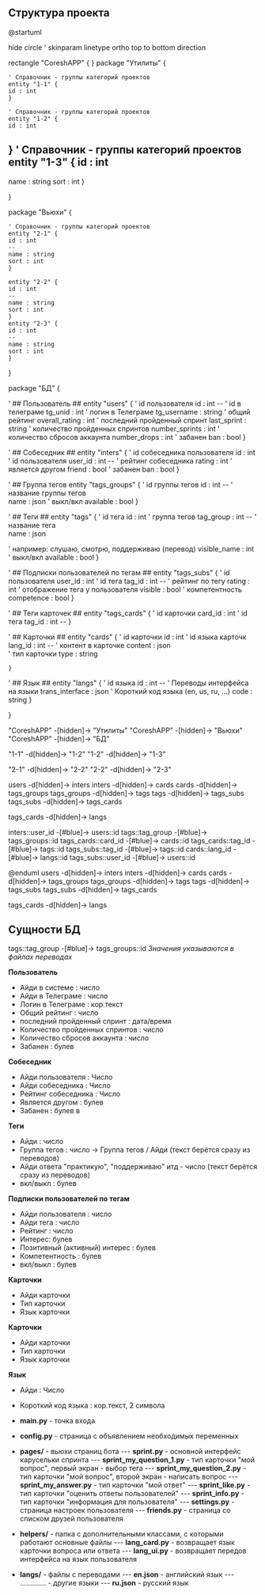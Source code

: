 ## Структура проекта

@startuml

hide circle
' skinparam linetype ortho
top to bottom direction

rectangle "CoreshAPP" {
}
package "Утилиты" {

    ' Справочник - группы категорий проектов
    entity "1-1" {
    id : int
    }

    ' Справочник - группы категорий проектов
    entity "1-2" {
    id : int

}
' Справочник - группы категорий проектов
entity "1-3" {
id : int
--
name : string
sort : int
}

}

package "Вьюхи" {

    ' Справочник - группы категорий проектов
    entity "2-1" {
    id : int
    --
    name : string
    sort : int
    }

    entity "2-2" {
    id : int
    --
    name : string
    sort : int
    }
    entity "2-3" {
    id : int
    --
    name : string
    sort : int
    }

}

package "БД" {

' ## Пользователь ##
    entity "users" {
  ' id пользователя
    id : int
    --
  ' id в телеграме
    tg_unid : int
  ' логин в Телеграме
    tg_username : string
  ' общий рейтинг 
    overall_rating : int
  '  последний пройденный спринт
    last_sprint : string
  ' количество пройденных спринтов
    number_sprints : int
  ' количество сбросов аккаунта
    number_drops : int
  ' забанен
    ban : bool
  }

' ## Cобеседник ##
    entity "inters" {
  ' id собеседника пользователя
    id : int  
  ' id пользователя
    user_id : int
    --
  ' рейтинг собеседника
    rating : int
  ' является другом
    friend : bool
  ' забанен
    ban : bool
  }

' ## Группа тегов
  entity "tags_groups" {
  ' id группы тегов
    id : int
    --
  ' название группы тегов       
    name : json
  ' выкл/вкл 
    available : bool
    }
  
  ' ## Теги ##
    entity "tags" {
  ' id тега
    id : int
  ' группа тегов
    tag_group : int
    --
  ' название тега         
    name : json
  
  ' например: слушаю, смотрю, поддерживаю (перевод)
    visible_name : int
  ' выкл/вкл 
    available : bool
    }

' ## Подписки пользователей по тегам ##
    entity "tags_subs" {
  ' id пользователя
    user_id : int
  ' id тега
    tag_id : int
    --
  ' рейтинг по тегу
    rating : int
  ' отображение тега у пользователя
    visible : bool 
  ' компетентность
    competence : bool 
    }

' ## Теги карточек ##
    entity "tags_cards" {
  ' id карточки
    card_id : int
  ' id тега
    tag_id : int
    --
    }

' ## Карточки ##
    entity "cards" {
  ' id карточки
    id : int
  ' id языка карточк
    lang_id : int
    --
  ' контент в карточке
    content : json  
  ' тип карточки
    type : string
  
    }

' ## Язык ##
    entity "langs" {
  ' id языка
    id : int
    --
  ' Переводы интерфейса на языки
    trans_interface : json
  ' Короткий код языка (en, us, ru, ...)
    code : string
    }

}

"CoreshAPP" -[hidden]-> "Утилиты"
"CoreshAPP" -[hidden]-> "Вьюхи"
"CoreshAPP" -[hidden]-> "БД"

"1-1" -d[hidden]-> "1-2"
"1-2" -d[hidden]-> "1-3"

"2-1" -d[hidden]-> "2-2"
"2-2" -d[hidden]-> "2-3"

users -d[hidden]-> inters
inters -d[hidden]-> cards
cards -d[hidden]-> tags_groups
tags_groups -d[hidden]-> tags
tags -d[hidden]-> tags_subs
tags_subs -d[hidden]-> tags_cards

tags_cards -d[hidden]-> langs


inters::user_id -[#blue]-> users::id
tags::tag_group -[#blue]-> tags_groups::id
tags_cards::card_id -[#blue]-> cards::id
tags_cards::tag_id -[#blue]-> tags::id
tags_subs::tag_id -[#blue]-> tags::id
cards::lang_id -[#blue]-> langs::id
tags_subs::user_id -[#blue]-> users::id


@enduml
users -d[hidden]-> inters
inters -d[hidden]-> cards
cards -d[hidden]-> tags_groups
tags_groups -d[hidden]-> tags
tags -d[hidden]-> tags_subs
tags_subs -d[hidden]-> tags_cards

tags_cards -d[hidden]-> langs

## Сущности БД
tags::tag_group -[#blue]-> tags_groups::id
_Значения указываются в файлах переводах_

**Пользователь**

- Айди в системе : число
- Айди в Телеграме : число
- Логин в Телеграме : кор.текст
- Общий рейтинг : число
- последний пройденный спринт : дата/время
- Количество пройденных спринтов : число
- Количество сбросов аккаунта : число
- Забанен : булев

**Собеседник**

- Айди пользователя : Число
- Айди собеседника : Число
- Рейтинг собеседника : Число
- Является другом : булев
- Забанен : булев
  в

**Теги**

- Айди : число
- Группа тегов : число -> Группа тегов / Айди (текст берётся сразу из переводов)
- Айди ответа "практикую", "поддерживаю" итд - число (текст берётся сразу из переводов)
- вкл/выкл : булев

**Подписки пользователей по тегам**

- Айди пользователя : число
- Айди тега : число
- Рейтинг : число
- Интерес: булев
- Позитивный (активный) интерес : булев
- Компетентность : булев
- вкл/выкл : булев



**Карточки**

- Айди карточки
- Тип карточки
- Язык карточки

**Карточки**

- Айди карточки
- Тип карточки
- Язык карточки

**Язык**

- Айди : Число
- Короткий код языка : кор.текст, 2 символа

- **main.py** - точка входа
- **config.py** - страница с объявлением необходимых переменных
- **pages/** - вьюхи страниц бота
  --- **sprint.py** - основной интерфейс карусельки спринта
  --- **sprint_my_question_1.py** - тип карточки "мой вопрос", первый экран - выбор тега
  --- **sprint_my_question_2.py** - тип карточки "мой вопрос", второй экран - написать вопрос
  --- **sprint_my_answer.py** - тип карточки "мой ответ"
  --- **sprint_like.py** - тип карточки "оценить ответы пользователей"
  --- **sprint_info.py** - тип карточки "информация для пользователя"
  --- **settings.py** - страница настроек пользователя
  --- **friends.py** - страница со списком друзей пользователя
- **helpers/** - папка с дополнительными классами, с которыми работают основные файлы
  --- **lang_card.py** - возвращает язык карточки вопроса или ответа
  --- **lang_ui.py** - возвращает передов интерфейса на язык пользователя
- **langs/** - файлы с переводами
  --- **en.json** - английский язык
  --- ............. - другие языки
  --- **ru.json** - русский язык
